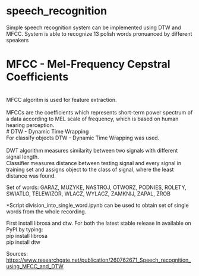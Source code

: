 # speech_recognition
Simple speech recognition system can be implemented using DTW and MFCC. System is able to recognize 13 polish words pronuanced by different speakers
 
# MFCC - Mel-Frequency Cepstral Coefficients
<br>
<div>MFCC algoritm is used for feature extraction.</div>
<br>
<div>MFCCs are the coefficients which represents short-term power spectrum of a data according to MEL scale of frequency,  
which is based on human hearing perception.</div>
# DTW - Dynamic Time Wrapping
<br>
<div>For classify objects DTW - Dynamic Time Wrapping was used.</div>
<br>
<div>DWT algorithm measures similarity between two signals with different signal length.<div>
<div>Classifier measures distance between testing signal and every signal in training set and assigns object to the class of signal, where the least distance was found.</div>

Set of words:
GARAZ, MUZYKE, NASTROJ, OTWORZ, PODNIES, ROLETY, SWIATLO, TELEWIZOR, WLACZ, WYLACZ, ZAMKNIJ, ZAPAL, ZROB

*Script division_into_single_word.ipynb can be used to obtain set of single words from the whole recording. 


First install librosa and dtw. For both the latest stable release in available on PyPI by typing: <br />
  pip install librosa <br />
  pip install dtw  <br />
  
Sources:
https://www.researchgate.net/publication/260762671_Speech_recognition_using_MFCC_and_DTW
